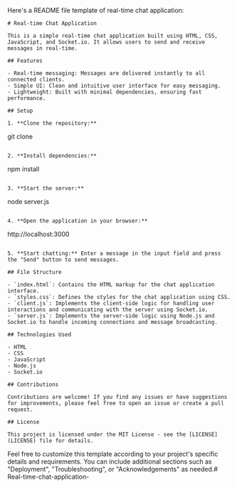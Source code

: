 Here's a README file template of real-time chat application:

```
# Real-time Chat Application

This is a simple real-time chat application built using HTML, CSS, JavaScript, and Socket.io. It allows users to send and receive messages in real-time.

## Features

- Real-time messaging: Messages are delivered instantly to all connected clients.
- Simple UI: Clean and intuitive user interface for easy messaging.
- Lightweight: Built with minimal dependencies, ensuring fast performance.

## Setup

1. **Clone the repository:**

```
git clone <repository-url>
```

2. **Install dependencies:**

```
npm install
```

3. **Start the server:**

```
node server.js
```

4. **Open the application in your browser:**

```
http://localhost:3000
```

5. **Start chatting:** Enter a message in the input field and press the "Send" button to send messages.

## File Structure

- `index.html`: Contains the HTML markup for the chat application interface.
- `styles.css`: Defines the styles for the chat application using CSS.
- `client.js`: Implements the client-side logic for handling user interactions and communicating with the server using Socket.io.
- `server.js`: Implements the server-side logic using Node.js and Socket.io to handle incoming connections and message broadcasting.

## Technologies Used

- HTML
- CSS
- JavaScript
- Node.js
- Socket.io

## Contributions

Contributions are welcome! If you find any issues or have suggestions for improvements, please feel free to open an issue or create a pull request.

## License

This project is licensed under the MIT License - see the [LICENSE](LICENSE) file for details.
```

Feel free to customize this template according to your project's specific details and requirements. You can include additional sections such as "Deployment", "Troubleshooting", or "Acknowledgements" as needed.# Real-time-chat-application-
